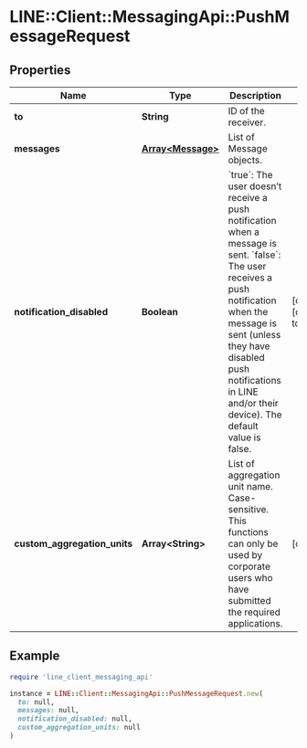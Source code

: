 # LINE::Client::MessagingApi::PushMessageRequest

## Properties

| Name | Type | Description | Notes |
| ---- | ---- | ----------- | ----- |
| **to** | **String** | ID of the receiver. |  |
| **messages** | [**Array&lt;Message&gt;**](Message.md) | List of Message objects. |  |
| **notification_disabled** | **Boolean** | &#x60;true&#x60;: The user doesn’t receive a push notification when a message is sent. &#x60;false&#x60;: The user receives a push notification when the message is sent (unless they have disabled push notifications in LINE and/or their device). The default value is false.  | [optional][default to false] |
| **custom_aggregation_units** | **Array&lt;String&gt;** | List of aggregation unit name. Case-sensitive. This functions can only be used by corporate users who have submitted the required applications.  | [optional] |

## Example

```ruby
require 'line_client_messaging_api'

instance = LINE::Client::MessagingApi::PushMessageRequest.new(
  to: null,
  messages: null,
  notification_disabled: null,
  custom_aggregation_units: null
)
```

